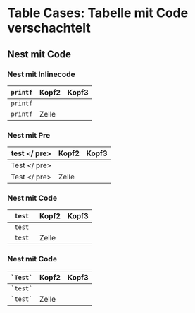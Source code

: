 # Table Cases: Tabelle mit Code verschachtelt

## Nest mit Code
### Nest mit Inlinecode
| `printf` | Kopf2 | Kopf3 |
| ------------- | ----------- | --- |
| `printf` | | |
| `printf` | Zelle | |

### Nest mit Pre
| <vor> test </ pre> | Kopf2 | Kopf3 |
| ------------- | ----------- | --- |
| <vor> Test </ pre> | | |
| <vor> Test </ pre> | Zelle | |

### Nest mit Code
| <code> test </code> | Kopf2 | Kopf3 |
| ------------- | ----------- | --- |
| <code> test </code> | | |
| <code> test </code> | Zelle | |

### Nest mit Code
| `` `Test` `` | Kopf2 | Kopf3 |
| ------------- | ----------- | --- |
| `` `test` `` </code> | | |
| `` `test` `` | Zelle | |